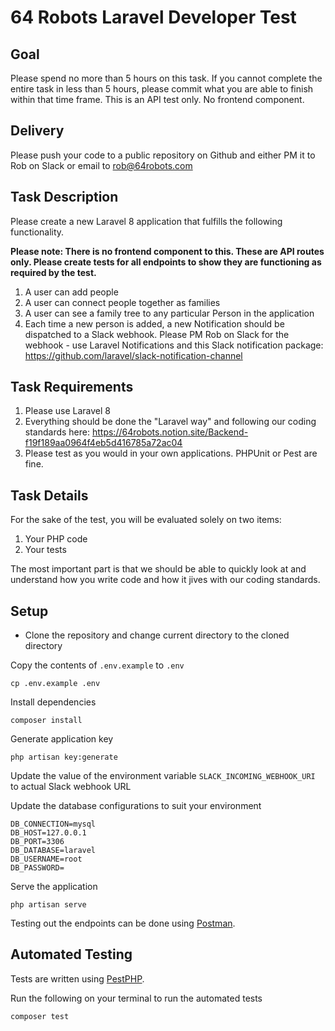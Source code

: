 # 64 Robots Laravel Developer Test

## Goal

Please spend no more than 5 hours on this task.  If you cannot complete the entire task in less than 5 hours, please commit what you are able to finish within that time frame. This is an API test only. No frontend component.

## Delivery

Please push your code to a public repository on Github and either PM it to Rob on Slack or email to rob@64robots.com

## Task Description

Please create a new Laravel 8 application that fulfills the following functionality.

**Please note: There is no frontend component to this. These are API routes only. Please create tests for all endpoints to show they are functioning as required by the test.**

1. A user can add people
2. A user can connect people together as families
3. A user can see a family tree to any particular Person in the application 
4. Each time a new person is added, a new Notification should be dispatched to a Slack webhook. Please PM Rob on Slack for the webhook - use Laravel Notifications and this Slack notification package: https://github.com/laravel/slack-notification-channel

## Task Requirements

1. Please use Laravel 8
2. Everything should be done the "Laravel way" and following our coding standards here: https://64robots.notion.site/Backend-f19f189aa0964f4eb5d416785a72ac04
3. Please test as you would in your own applications. PHPUnit or Pest are fine. 

## Task Details

For the sake of the test, you will be evaluated solely on two items:

1. Your PHP code
2. Your tests

The most important part is that we should be able to quickly look at and understand how you write code and how it jives with our coding standards. 

## Setup
- Clone the repository and change current directory to the cloned directory

Copy the contents of `.env.example` to `.env`
```shell
cp .env.example .env
```

Install dependencies
```shell
composer install
```

Generate application key
```shell
php artisan key:generate
```

Update the value of the environment variable `SLACK_INCOMING_WEBHOOK_URI` to actual Slack webhook URL

Update the database configurations to suit your environment
```shell
DB_CONNECTION=mysql
DB_HOST=127.0.0.1
DB_PORT=3306
DB_DATABASE=laravel
DB_USERNAME=root
DB_PASSWORD=
```

Serve the application
```shell
php artisan serve
```

Testing out the endpoints can be done using [Postman](https://postman.com).

## Automated Testing
Tests are written using [PestPHP](https://pestphp.com).

Run the following on your terminal to run the automated tests
```shell
composer test
```
